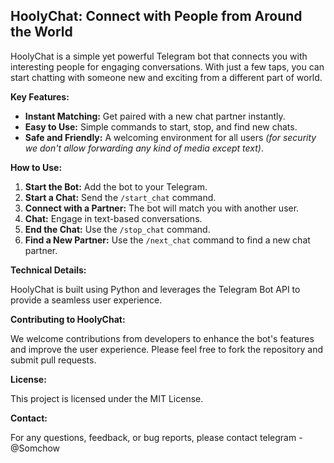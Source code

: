## HoolyChat: Connect with People from Around the World



HoolyChat is a simple yet powerful Telegram bot that connects you with interesting people for engaging conversations. With just a few taps, you can start chatting with someone new and exciting from a different part of world.

**Key Features:**

* **Instant Matching:** Get paired with a new chat partner instantly.
* **Easy to Use:** Simple commands to start, stop, and find new chats.
* **Safe and Friendly:** A welcoming environment for all users *(for security we don't allow forwarding any kind of media except text)*.

**How to Use:**

1. **Start the Bot:** Add the bot to your Telegram.
2. **Start a Chat:** Send the `/start_chat` command.
3. **Connect with a Partner:** The bot will match you with another user.
4. **Chat:** Engage in text-based conversations.
5. **End the Chat:** Use the `/stop_chat` command.
6. **Find a New Partner:** Use the `/next_chat` command to find a new chat partner.

**Technical Details:**

HoolyChat is built using Python and leverages the Telegram Bot API to provide a seamless user experience.

**Contributing to HoolyChat:**

We welcome contributions from developers to enhance the bot's features and improve the user experience. Please feel free to fork the repository and submit pull requests.

**License:**

This project is licensed under the MIT License.   


**Contact:**

For any questions, feedback, or bug reports, please contact telegram - @Somchow
